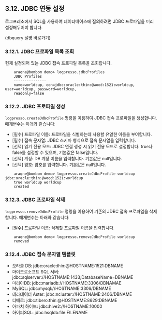 ## 3.12. JDBC 연동 설정 ##

로그프레소에서 SQL을 사용하여 데이터베이스에 질의하려면 JDBC 프로파일을 미리 설정해두어야 합니다.

(dbquery 설명 바로가기)

### 3.12.1. JDBC 프로파일 목록 조회 ###

현재 설정되어 있는 JDBC 접속 프로파일 목록을 조회합니다.

~~~
    araqne@bombom demo> logpresso.jdbcProfiles
    JDBC Profiles
    ---------------
    name=worldcup, con=jdbc:oracle:thin:@wood:1521:worldcup, user=worldcup, password=worldcup,
    readonly=false
~~~

### 3.12.2. JDBC 프로파일 생성 ###

`logpresso.createJdbcProfile` 명령을 이용하여 JDBC 접속 프로파일을 생성합니다. 매개변수는 아래와 같습니다:

* [필수] 프로파일 이름: 프로파일을 식별하는데 사용할 유일한 이름을 부여합니다.
* [필수] 접속 문자열: JDBC 스키마 형식으로 접속 문자열을 입력합니다.
* [선택] 읽기 전용 모드: JDBC 연결 생성 시 읽기 전용 모드로 설정합니다. true나 false를 설정할 수 있으며, 기본값은 false입니다.
* [선택] 계정: DB 계정 이름을 입력합니다. 기본값은 null입니다.
* [선택] 암호: 암호를 입력합니다. 기본값은 null입니다.

~~~
	araqne@bombom demo> logpresso.createJdbcProfile worldcup jdbc:oracle:thin:@wood:1521:worldcup
    true worldcup worldcup
    created
~~~

### 3.12.3. JDBC 프로파일 삭제 ###

`logpresso.removeJdbcProfile` 명령을 이용하여 기존의 JDBC 접속 프로파일을 삭제합니다. 매개변수는 아래와 같습니다:

* [필수] 프로파일 이름: 삭제할 프로파일 이름을 입력합니다.

~~~
    araqne@bombom demo> logpresso.removeJdbcProfile worldcup
    removed
~~~

### 3.12.4. JDBC 접속 문자열 템플릿 ###

* 오라클 DB: jdbc:oracle:thin:@HOSTNAME:1521:DBNAME
* 마이크로소프트 SQL 서버: jdbc:sqlserver://HOSTNAME:1433;DatabaseName=DBNAME
* 마리아DB: jdbc:mariadb://HOSTNAME:3306/DBNAMAE
* MySQL: jdbc:mysql://HOSTNAME:3306/DBNAME
* 테라데이터 Aster: jdbc:ncluster://HOSTNAME:2406/DBNAME
* 티베로: jdbc:tibero:thin:@HOSTNAME:8629:DBNAME
* 아파치 하이브: jdbc:hive2://HOSTNAME:10000
* 하이퍼SQL: jdbc:hsqldb:file:FILENAME

